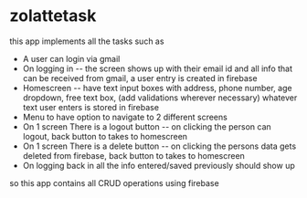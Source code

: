 # zolattetask

this app implements all the tasks such as

- A user can login via gmail
- On logging in -- the screen shows up with their email id and all info that can be received from gmail, a user entry is created in firebase
- Homescreen -- have text input boxes with address, phone number, age dropdown, free text box, (add validations wherever necessary) whatever text user enters is stored in firebase
- Menu to have option to navigate to 2 different screens
- On 1  screen There is a logout button -- on clicking the person can logout, back button to takes to homescreen
- On 1  screen There is a delete button -- on clicking the persons data gets deleted from firebase, back button to takes to homescreen
- On logging back in all the info entered/saved previously should show up

so this app contains all CRUD operations using firebase
